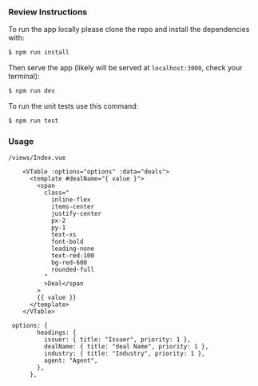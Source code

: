 ### Review Instructions

To run the app locally please clone the repo and install the dependencies with:

```bash
$ npm run install
```

Then serve the app (likely will be served at `localhost:3000`, check your terminal):

```bash
$ npm run dev
```

To run the unit tests use this command:

```bash
$ npm run test
```

### Usage
```
/views/Index.vue
```

```
    <VTable :options="options" :data="deals">
      <template #dealName="{ value }">
        <span
          class="
            inline-flex
            items-center
            justify-center
            px-2
            py-1
            text-xs
            font-bold
            leading-none
            text-red-100
            bg-red-600
            rounded-full
          "
          >Deal</span
        >
        {{ value }}
      </template>
    </VTable>
```


```
 options: {
        headings: {
          issuer: { title: "Issuer", priority: 1 },
          dealName: { title: "deal Name", priority: 1 },
          industry: { title: "Industry", priority: 1 },
          agent: "Agent",
        },
      },
```
